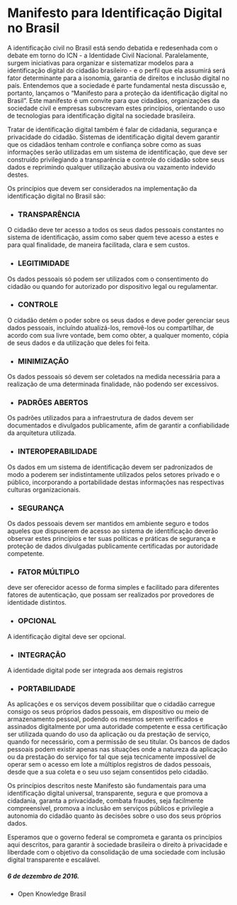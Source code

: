 # Manifesto para Identificação Digital no Brasil

A identificação civil no Brasil está sendo debatida e redesenhada com o debate em torno do ICN - a Identidade Civil Nacional. Paralelamente, surgem iniciativas para organizar e sistematizar modelos para a identificação digital do cidadão brasileiro - e o perfil que ela assumirá será fator determinante para a isonomia, garantia de direitos e inclusão digital no país. Entendemos que a sociedade é parte fundamental nesta discussão e, portanto, lançamos o “Manifesto para a proteção da identificação digital no Brasil”. Este manifesto é um convite para que cidadãos, organizações da sociedade civil e empresas subscrevam estes princípios, orientando o uso de tecnologias para identificação digital na sociedade brasileira.


Tratar de identificação digital também é falar de cidadania, segurança e privacidade do cidadão. Sistemas de identificação digital devem garantir que os cidadãos tenham controle e confiança sobre como as suas informações serão utilizadas em um sistema de identificação, que deve ser construído privilegiando a transparência e controle do cidadão sobre seus dados e reprimindo qualquer utilização abusiva ou vazamento indevido destes.

Os princípios que devem ser considerados na implementação da identificação digital no Brasil são:

  * ### TRANSPARÊNCIA 
O cidadão deve ter acesso a todos os seus dados pessoais constantes no sistema de identificação, assim como saber quem teve acesso a estes e para qual finalidade, de maneira facilitada, clara e sem custos.

  * ### LEGITIMIDADE
Os dados pessoais só podem ser utilizados com o consentimento do cidadão ou quando for autorizado por dispositivo legal ou regulamentar.

  * ### CONTROLE
O cidadão detém o poder sobre os seus dados e deve poder gerenciar seus dados pessoais, incluíndo atualizá-los, removê-los ou compartilhar, de acordo com sua livre vontade, bem como obter, a qualquer momento, cópia de seus dados e da utilização que deles foi feita.

  * ### MINIMIZAÇÃO 
Os dados pessoais só devem ser coletados na medida necessária para a realização de uma determinada finalidade, não podendo ser excessivos.

  * ### PADRÕES ABERTOS 
Os padrões utilizados para a infraestrutura de dados devem ser documentados e divulgados publicamente, afim de garantir a confiabilidade da arquitetura utilizada.

  * ### INTEROPERABILIDADE 
Os dados em um sistema de identificação devem ser padronizados de modo a poderem ser indistintamente utilizados pelos setores privado e o público, incorporando a portabilidade destas informações nas respectivas culturas organizacionais.

  * ### SEGURANÇA
Os dados pessoais devem ser mantidos em ambiente seguro e todos aqueles que dispuserem de acesso ao sistema de identificação deverão observar estes princípios e ter suas políticas e práticas de segurança e proteção de dados divulgadas publicamente certificadas por autoridade competente.

  * ### FATOR MÚLTIPLO 
deve ser oferecidor acesso de forma simples e facilitado para diferentes fatores de autenticação, que possam ser realizados por provedores de identidade distintos.

  * ### OPCIONAL 
A identificação digital deve ser opcional.

  * ### INTEGRAÇÃO 
A identidade digital pode ser integrada aos demais registros

  * ### PORTABILIDADE
As aplicações e os serviços devem possibilitar que o cidadão carregue consigo os seus próprios dados pessoais, em dispositivo ou meio de armazenamento pessoal, podendo os mesmos serem verificados e assinados digitalmente por uma autoridade competente e essa certificação ser utilizada quando do uso da aplicação ou da prestação de serviço, quando for necessário, com a permissão de seu titular. Os bancos de dados pessoais podem existir apenas nas situações onde a natureza da aplicação ou da prestação do serviço for tal que seja tecnicamente impossível de operar sem o acesso em lote a múltiplos registros de dados pessoais, desde que a sua coleta e o seu uso sejam consentidos pelo cidadão.

Os princípios descritos neste Manifesto são fundamentais para uma identificação digital universal, transparente, segura e que promova a cidadania, garanta a privacidade, combata fraudes, seja facilmente compreensível, promova a inclusão em serviços públicos e privilegie a autonomia do cidadão quanto às decisões sobre o uso dos seus próprios dados. 

Esperamos que o governo federal se comprometa e garanta os princípios aqui descritos, para garantir à sociedade brasileira o direito à privacidade e liberdade com o objetivo da consolidação de uma sociedade com inclusão digital transparente e escalável.

##### 6 de dezembro de 2016.

* Open Knowledge Brasil
